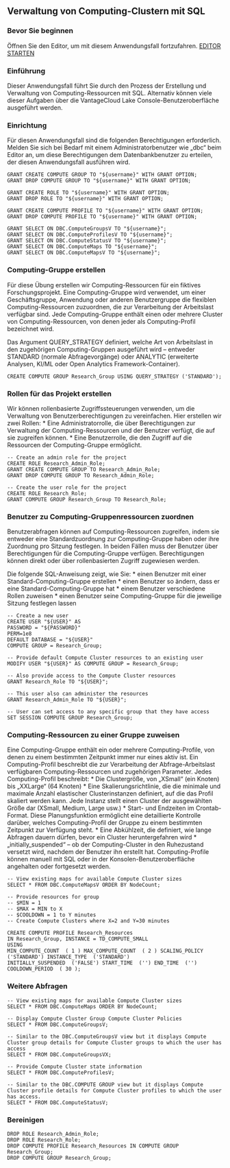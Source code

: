 Verwaltung von Computing-Clustern mit SQL
-----------------------------------------

### Bevor Sie beginnen

Öffnen Sie den Editor, um mit diesem Anwendungsfall fortzufahren. [EDITOR STARTEN](#data=%7B%22navigateTo%22:%22editor%22%7D)

### Einführung

Dieser Anwendungsfall führt Sie durch den Prozess der Erstellung und Verwaltung von Computing-Ressourcen mit SQL. Alternativ können viele dieser Aufgaben über die VantageCloud Lake Console-Benutzeroberfläche ausgeführt werden.

### Einrichtung

Für diesen Anwendungsfall sind die folgenden Berechtigungen erforderlich. Melden Sie sich bei Bedarf mit einem Administratorbenutzer wie „dbc“ beim Editor an, um diese Berechtigungen dem Datenbankbenutzer zu erteilen, der diesen Anwendungsfall ausführen wird.

``` sourceCode
GRANT CREATE COMPUTE GROUP TO "${username}" WITH GRANT OPTION;
GRANT DROP COMPUTE GROUP TO "${username}" WITH GRANT OPTION;

GRANT CREATE ROLE TO "${username}" WITH GRANT OPTION;
GRANT DROP ROLE TO "${username}" WITH GRANT OPTION;

GRANT CREATE COMPUTE PROFILE TO "${username}" WITH GRANT OPTION;
GRANT DROP COMPUTE PROFILE TO "${username}" WITH GRANT OPTION;

GRANT SELECT ON DBC.ComputeGroupsV TO "${username}";
GRANT SELECT ON DBC.ComputeProfilesV TO "${username}";
GRANT SELECT ON DBC.ComputeStatusV TO "${username}";
GRANT SELECT ON DBC.ComputeMaps TO "${username}";
GRANT SELECT ON DBC.ComputeMapsV TO "${username}";
```

### Computing-Gruppe erstellen

Für diese Übung erstellen wir Computing-Ressourcen für ein fiktives Forschungsprojekt. Eine Computing-Gruppe wird verwendet, um einer Geschäftsgruppe, Anwendung oder anderen Benutzergruppe die flexiblen Computing-Ressourcen zuzuordnen, die zur Verarbeitung der Arbeitslast verfügbar sind. Jede Computing-Gruppe enthält einen oder mehrere Cluster von Computing-Ressourcen, von denen jeder als Computing-Profil bezeichnet wird.

Das Argument QUERY\_STRATEGY definiert, welche Art von Arbeitslast in den zugehörigen Computing-Gruppen ausgeführt wird – entweder STANDARD (normale Abfragevorgänge) oder ANALYTIC (erweiterte Analysen, KI/ML oder Open Analytics Framework-Container).

``` sourceCode
CREATE COMPUTE GROUP Research_Group USING QUERY_STRATEGY ('STANDARD');
```

### Rollen für das Projekt erstellen

Wir können rollenbasierte Zugriffssteuerungen verwenden, um die Verwaltung von Benutzerberechtigungen zu vereinfachen. Hier erstellen wir zwei Rollen: \* Eine Administratorrolle, die über Berechtigungen zur Verwaltung der Computing-Ressourcen und der Benutzer verfügt, die auf sie zugreifen können. \* Eine Benutzerrolle, die den Zugriff auf die Ressourcen der Computing-Gruppe ermöglicht.

``` sourceCode
-- Create an admin role for the project
CREATE ROLE Research_Admin_Role;
GRANT CREATE COMPUTE GROUP TO Research_Admin_Role;
GRANT DROP COMPUTE GROUP TO Research_Admin_Role;

-- Create the user role for the project
CREATE ROLE Research_Role;
GRANT COMPUTE GROUP Research_Group TO Research_Role;
```

### Benutzer zu Computing-Gruppenressourcen zuordnen

Benutzerabfragen können auf Computing-Ressourcen zugreifen, indem sie entweder eine Standardzuordnung zur Computing-Gruppe haben oder ihre Zuordnung pro Sitzung festlegen. In beiden Fällen muss der Benutzer über Berechtigungen für die Computing-Gruppe verfügen. Berechtigungen können direkt oder über rollenbasierten Zugriff zugewiesen werden.

Die folgende SQL-Anweisung zeigt, wie Sie: \* einen Benutzer mit einer Standard-Computing-Gruppe erstellen \* einen Benutzer so ändern, dass er eine Standard-Computing-Gruppe hat \* einem Benutzer verschiedene Rollen zuweisen \* einen Benutzer seine Computing-Gruppe für die jeweilige Sitzung festlegen lassen

``` sourceCode
-- Create a new user
CREATE USER "${USER}" AS 
PASSWORD = "${PASSWORD}"
PERM=1e8
DEFAULT DATABASE = "${USER}"
COMPUTE GROUP = Research_Group;

-- Provide default Compute Cluster resources to an existing user
MODIFY USER "${USER}" AS COMPUTE GROUP = Research_Group;

-- Also provide access to the Compute Cluster resources
GRANT Research_Role TO "${USER}";

-- This user also can administer the resources
GRANT Research_Admin_Role TO "${USER}";

-- User can set access to any specific group that they have access
SET SESSION COMPUTE GROUP Research_Group;
```

### Computing-Ressourcen zu einer Gruppe zuweisen

Eine Computing-Gruppe enthält ein oder mehrere Computing-Profile, von denen zu einem bestimmten Zeitpunkt immer nur eines aktiv ist. Ein Computing-Profil beschreibt die zur Verarbeitung der Abfrage-Arbeitslast verfügbaren Computing-Ressourcen und zugehörigen Parameter. Jedes Computing-Profil beschreibt: \* Die Clustergröße, von „XSmall“ (ein Knoten) bis „XXLarge“ (64 Knoten) \* Eine Skalierungsrichtlinie, die die minimale und maximale Anzahl elastischer Clusterinstanzen definiert, auf die das Profil skaliert werden kann. Jede Instanz stellt einen Cluster der ausgewählten Größe dar (XSmall, Medium, Large usw.) \* Start- und Endzeiten im Crontab-Format. Diese Planungsfunktion ermöglicht eine detaillierte Kontrolle darüber, welches Computing-Profil der Gruppe zu einem bestimmten Zeitpunkt zur Verfügung steht. \* Eine Abkühlzeit, die definiert, wie lange Abfragen dauern dürfen, bevor ein Cluster heruntergefahren wird \* „initially\_suspended“ – ob der Computing-Cluster in den Ruhezustand versetzt wird, nachdem der Benutzer ihn erstellt hat. Computing-Profile können manuell mit SQL oder in der Konsolen-Benutzeroberfläche angehalten oder fortgesetzt werden.

``` sourceCode
-- View existing maps for available Compute Cluster sizes
SELECT * FROM DBC.ComputeMapsV ORDER BY NodeCount;

-- Provide resources for group
-- $MIN = 1
-- $MAX = MIN to X
-- $COOLDOWN = 1 to Y minutes
-- Create Compute Clusters where X=2 and Y=30 minutes

CREATE COMPUTE PROFILE Research_Resources
IN Research_Group, INSTANCE = TD_COMPUTE_SMALL
USING
MIN_COMPUTE_COUNT  ( 1 ) MAX_COMPUTE_COUNT  ( 2 ) SCALING_POLICY  ('STANDARD') INSTANCE_TYPE  ('STANDARD') 
INITIALLY_SUSPENDED  ('FALSE') START_TIME  ('') END_TIME  ('') COOLDOWN_PERIOD  ( 30 );
```

### Weitere Abfragen

``` sourceCode
-- View existing maps for available Compute Cluster sizes
SELECT * FROM DBC.ComputeMaps ORDER BY NodeCount;

-- Display Compute Cluster Group Compute Cluster Policies
SELECT * FROM DBC.ComputeGroupsV;

-- Similar to the DBC.ComputeGroupsV view but it displays Compute Cluster group details for Compute Cluster groups to which the user has access
SELECT * FROM DBC.ComputeGroupsVX;

-- Provide Compute Cluster state information
SELECT * FROM DBC.ComputeProfilesV;

-- Similar to the DBC.COMPUTE GROUP view but it displays Compute Cluster profile details for Compute Cluster profiles to which the user has access.
SELECT * FROM DBC.ComputeStatusV;
```

### Bereinigen

``` sourceCode
DROP ROLE Research_Admin_Role;
DROP ROLE Research_Role;
DROP COMPUTE PROFILE Research_Resources IN COMPUTE GROUP Research_Group;
DROP COMPUTE GROUP Research_Group;
```
